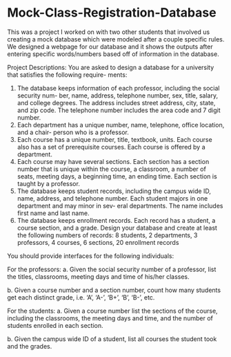 # Mock-Class-Registration-Database
This was a project I worked on with two other students that involved us creating a mock database which were modeled after a couple specific rules. We designed a webpage for our database and it shows the outputs after entering specific words/numbers based off of information in the database.


Project Descriptions:
You are asked to design a database for a university that satisfies the following require-
ments:
1. The database keeps information of each professor, including the social security num-
ber, name, address, telephone number, sex, title, salary, and college degrees. The address
includes street address, city, state, and zip code. The telephone number includes the
area code and 7 digit number.
2. Each department has a unique number, name, telephone, office location, and a chair-
person who is a professor.
3. Each course has a unique number, title, textbook, units. Each course also has a set
of prerequisite courses. Each course is offered by a department.
4. Each course may have several sections. Each section has a section number that is
unique within the course, a classroom, a number of seats, meeting days, a beginning
time, an ending time. Each section is taught by a professor.
5. The database keeps student records, including the campus wide ID, name, address,
and telephone number. Each student majors in one department and may minor in sev-
eral departments. The name includes first name and last name.
6. The database keeps enrollment records. Each record has a student, a course section,
and a grade.
Design your database and create at least the following numbers of records:
8 students, 2 departments, 3 professors,
4 courses, 6 sections, 20 enrollment records

You should provide interfaces for the following individuals:

For the professors:
a. Given the social security number of a professor, list the titles, classrooms, meeting
days and time of his/her classes.

b. Given a course number and a section number, count how many students get each
distinct grade, i.e. ‘A’, ‘A-’, ‘B+’, ‘B’, ‘B-’, etc.

For the students:
a. Given a course number list the sections of the course, including the classrooms, the
meeting days and time, and the number of students enrolled in each section.

b. Given the campus wide ID of a student, list all courses the student took and the
grades.
